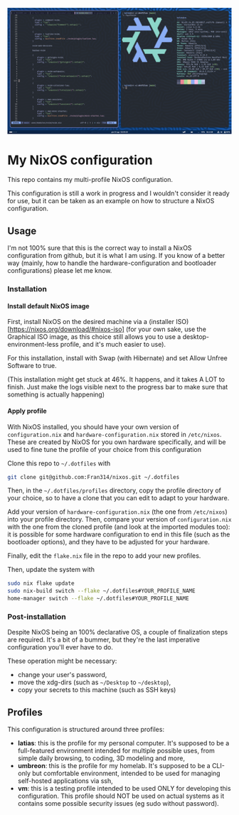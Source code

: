 ![Showcase of the desktop environment of vm](showcase.png)

# My NixOS configuration

This repo contains my multi-profile NixOS configuration.

This configuration is still a work in progress and I wouldn't consider it ready
for use, but it can be taken as an example on how to structure a NixOS
configuration.

## Usage

I'm not 100% sure that this is the correct way to install a NixOS configuration
from github, but it is what I am using. If you know of a better way (mainly, how
to handle the hardware-configuration and bootloader configurations) please let
me know.

### Installation

#### Install default NixOS image

First, install NixOS on the desired machine via a (installer
ISO)[https://nixos.org/download/#nixos-iso] (for your own sake, use the
Graphical ISO image, as this choice still allows you to use a
desktop-environment-less profile, and it's much easier to use).

For this installation, install with Swap (with Hibernate) and set Allow Unfree
Software to true.

(This installation might get stuck at 46%. It happens, and it takes A LOT to
finish. Just make the logs visible next to the progress bar to make sure that
something is actually happening)

#### Apply profile

With NixOS installed, you should have your own version of `configuration.nix`
and `hardware-configuration.nix` stored in `/etc/nixos`. These are created by
NixOS for you own hardware specifically, and will be used to fine tune the
profile of your choice from this configuration

Clone this repo to `~/.dotfiles` with

```bash
git clone git@github.com:Fran314/nixos.git ~/.dotfiles
```

Then, in the `~/.dotfiles/profiles` directory, copy the profile directory of
your choice, so to have a clone that you can edit to adapt to your hardware.

Add your version of `hardware-configuration.nix` (the one from `/etc/nixos`)
into your profile directory. Then, compare your version of `configuration.nix`
with the one from the cloned profile (and look at the imported modules too): it
is possible for some hardware configuration to end in this file (such as the
bootloader options), and they have to be adjusted for your hardware.

Finally, edit the `flake.nix` file in the repo to add your new profiles.

Then, update the system with

```bash
sudo nix flake update
sudo nix-build switch --flake ~/.dotfiles#YOUR_PROFILE_NAME
home-manager switch --flake ~/.dotfiles#YOUR_PROFILE_NAME
```

### Post-installation

Despite NixOS being an 100% declarative OS, a couple of finalization steps are
required. It's a bit of a bummer, but they're the last imperative configuration
you'll ever have to do.

These operation might be necessary:

-   change your user's password,
-   move the xdg-dirs (such as `~/Desktop` to `~/desktop`),
-   copy your secrets to this machine (such as SSH keys)

## Profiles

This configuration is structured around three profiles:

-   **latias**: this is the profile for my personal computer. It's supposed to
    be a full-featured environment intended for multiple possible uses, from
    simple daily browsing, to coding, 3D modeling and more,
-   **umbreon**: this is the profile for my homelab. It's supposed to be a
    CLI-only but comfortable environment, intended to be used for managing
    self-hosted applications via ssh,
-   **vm**: this is a testing profile intended to be used ONLY for developing
    this configuration. This profile should NOT be used on actual systems as it
    contains some possible security issues (eg sudo without password).
